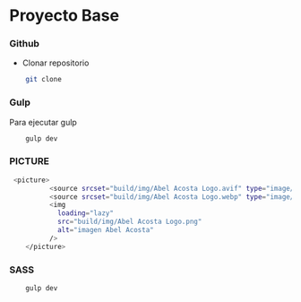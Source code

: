# Proyecto Base

### Github

- Clonar repositorio

```sh
    git clone
```

### Gulp

Para ejecutar gulp

```sh
    gulp dev
```

### PICTURE

```sh
 <picture>
          <source srcset="build/img/Abel Acosta Logo.avif" type="image/avif" />
          <source srcset="build/img/Abel Acosta Logo.webp" type="image/webp" />
          <img
            loading="lazy"
            src="build/img/Abel Acosta Logo.png"
            alt="imagen Abel Acosta"
          />
    </picture>
```

### SASS

```sh
    gulp dev
```
